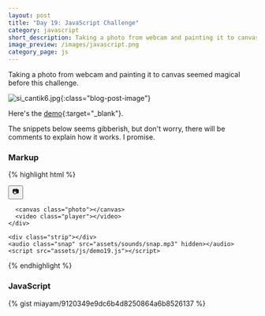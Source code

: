 ```yaml
---
layout: post
title: "Day 19: JavaScript Challenge"
category: javascript
short_description: Taking a photo from webcam and painting it to canvas seemed magical before this challenge.
image_preview: /images/javascript.png
category_page: js
---
```


Taking a photo from webcam and painting it to canvas seemed magical before this challenge.

![si_cantik6.jpg](https://s20.postimg.org/55t8uf5dp/si_cantik6.jpg){:class="blog-post-image"}


Here's the [demo](/demo_day19){:target="_blank"}.

The snippets below seems gibberish, but don't worry, there will be comments to explain how it works. I promise.

### Markup
{% highlight html %}
  <body class="wrapper">
    <div class="photobooth">
      <div class="controls">
        <button class="take-photo-js">
          <span class="photo-icon">&#128247;</span>
        </button>
      </div>

      <canvas class="photo"></canvas>
      <video class="player"></video>
    </div>

    <div class="strip"></div>
    <audio class="snap" src="assets/sounds/snap.mp3" hidden></audio>
    <script src="assets/js/demo19.js"></script>
  </body>
{% endhighlight %}


### JavaScript

{% gist miayam/9120349e9dc6b4d8250864a6b8526137 %}
